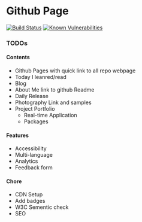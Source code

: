 # Github Page  
[![Build Status](https://travis-ci.com/randolphpark/randolphpark.github.io.svg?branch=development)](https://travis-ci.com/randolphpark/randolphpark.github.io)
[![Known Vulnerabilities](https://snyk.io/test/github/randolphpark/randolphpark.github.io/badge.svg)](https://snyk.io/test/github/randolphpark/randolphpark.github.io) 

### TODOs

#### Contents

- Github Pages with quick link to all repo webpage
- Today I leanred/read
- Blog
- About Me link to github Readme
- Daily Release
- Photography Link and samples
- Project Portfolio
  - Real-time Application
  - Packages

#### Features

- Accessibility
- Multi-language
- Analytics
- Feedback form

#### Chore

- CDN Setup
- Add badges
- W3C Sementic check
- SEO